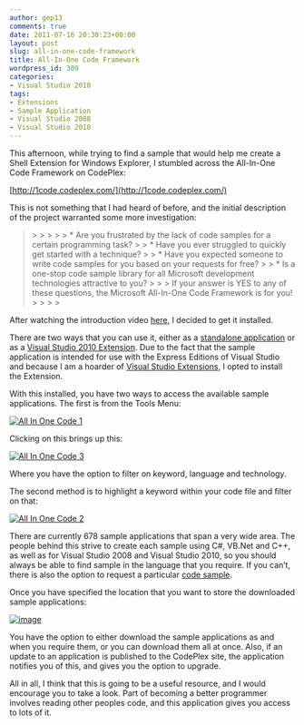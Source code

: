 ```yaml
---
author: gep13
comments: true
date: 2011-07-16 20:30:23+00:00
layout: post
slug: all-in-one-code-framework
title: All-In-One Code Framework
wordpress_id: 309
categories:
- Visual Studio 2010
tags:
- Extensions
- Sample Application
- Visual Studio 2008
- Visual Studio 2010
---
```


This afternoon, while trying to find a sample that would help me create a Shell Extension for Windows Explorer, I stumbled across the All-In-One Code Framework on CodePlex:

 

[http://1code.codeplex.com/](http://1code.codeplex.com/)

 

This is not something that I had heard of before, and the initial description of the project warranted some more investigation:

 

<blockquote>  
> 
>    
> 
>     
>   * Are you frustrated by the lack of code samples for a certain programming task? 
>      
>   * Have you ever struggled to quickly get started with a technique? 
>      
>   * Have you expected someone to write code samples for you based on your requests for free? 
>      
>   * Is a one-stop code sample library for all Microsoft development technologies attractive to you?
>       
> 
> If your answer is YES to any of these questions, the Microsoft All-In-One Code Framework is for you!
> 
>    
> 
> </blockquote>

 

After watching the introduction video [here](http://channel9.msdn.com/Shows/Visual-Studio-Toolbox/Visual-Studio-Toolbox-All-In-One-Code-Framework), I decided to get it installed.

 

There are two ways that you can use it, either as a [standalone application](http://1code.codeplex.com/releases/view/64539) or as a [Visual Studio 2010 Extension](http://visualstudiogallery.msdn.microsoft.com/4934b087-e6cc-44dd-b992-a71f00a2a6df). Due to the fact that the sample application is intended for use with the Express Editions of Visual Studio and because I am a hoarder of [Visual Studio Extensions](http://www.gep13.co.uk/blog/?p=3), I opted to install the Extension.

 

With this installed, you have two ways to access the available sample applications. The first is from the Tools Menu:

 

[![All In One Code 1](http://www.gep13.co.uk/blog/wp-content/uploads/All-In-Code-Framework_12560/All-In-One-Code-1_thumb.png)](http://www.gep13.co.uk/blog/wp-content/uploads/All-In-Code-Framework_12560/All-In-One-Code-1.png)

 

Clicking on this brings up this:

 

[![All In One Code 3](http://www.gep13.co.uk/blog/wp-content/uploads/All-In-Code-Framework_12560/All-In-One-Code-3_thumb.png)](http://www.gep13.co.uk/blog/wp-content/uploads/All-In-Code-Framework_12560/All-In-One-Code-3.png)

 

Where you have the option to filter on keyword, language and technology.

 

The second method is to highlight a keyword within your code file and filter on that:

 

[![All In One Code 2](http://www.gep13.co.uk/blog/wp-content/uploads/All-In-Code-Framework_12560/All-In-One-Code-2_thumb.png)](http://www.gep13.co.uk/blog/wp-content/uploads/All-In-Code-Framework_12560/All-In-One-Code-2.png)

 

There are currently 678 sample applications that span a very wide area. The people behind this strive to create each sample using C#, VB.Net and C++, as well as for Visual Studio 2008 and Visual Studio 2010, so you should always be able to find sample in the language that you require. If you can’t, there is also the option to request a particular [code sample](http://1code.codeplex.com/wikipage?title=Request%20Code%20Sample%20from%20Microsoft%20All-In-One%20Code%20Framework&referringTitle=Documentation).

 

Once you have specified the location that you want to store the downloaded sample applications:

 

[![image](http://www.gep13.co.uk/blog/wp-content/uploads/All-In-Code-Framework_12560/image_thumb.png)](http://www.gep13.co.uk/blog/wp-content/uploads/All-In-Code-Framework_12560/image.png)

 

You have the option to either download the sample applications as and when you require them, or you can download them all at once. Also, if an update to an application is published to the CodePlex site, the application notifies you of this, and gives you the option to upgrade.

 

All in all, I think that this is going to be a useful resource, and I would encourage you to take a look. Part of becoming a better programmer involves reading other peoples code, and this application gives you access to lots of it.
